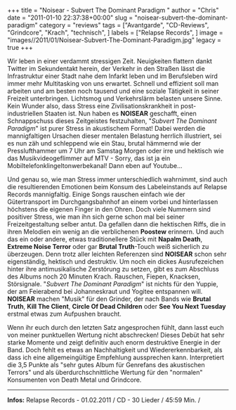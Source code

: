 +++
title = "Noisear - Subvert The Dominant Paradigm "
author = "Chris"
date = "2011-01-10 22:37:38+00:00"
slug = "noisear-subvert-the-dominant-paradigm"
category = "reviews"
tags = ["Avantgarde", "CD-Reviews", "Grindcore", "Krach", "technisch", ]
labels = ["Relapse Records", ]
image = "images//2011/01/Noisear-Subvert-The-Dominant-Paradigm.jpg"
legacy = true
+++

Wir leben in einer verdammt stressigen Zeit. Neuigkeiten flattern dankt Twitter im Sekundentakt herein, der Verkehr in den Straßen lässt die Infrastruktur einer Stadt nahe dem Infarkt leben und im Berufsleben wird immer mehr Multitasking von uns erwartet. Schnell und effizient soll man arbeiten und am besten noch tausend und eine soziale Tätigkeit in seiner Freizeit unterbringen. Lichtsmog und Verkehrslärm belasten unsere Sinne. Kein Wunder also, dass Stress eine Zivilisationskrankheit in post-industriellen Staaten ist. Nun haben es **NOISEAR** geschafft, einen Schnappschuss dieses Zeitgeistes festzuhalten, "_Subvert The Dominant Paradigm_" ist purer Stress in akustischem Format!
Dabei werden die mannigfaltigen Ursachen dieser mentalen Belastung herrlich illustriert, sei es nun zäh und schleppend wie ein Stau, brutal hämmernd wie der Presslufthammer um 7 Uhr am Samstag Morgen oder irre und hektisch wie das Musikvideogeflimmer auf MTV - Sorry, das ist ja ein Mobiltelefonklingeltonwerbekanal! Dann eben auf Youtube...

Und genau so, wie man Stress immer unterschiedlich wahrnimmt, sind auch die resultierenden Emotionen beim Konsum des Labeleinstands auf Relapse Records mannigfaltig. Einige Songs rauschen einfach wie der Gütertransport im Durchgangsbahnhof an einem vorbei und hinterlassen höchstens die eigenen Finger in den Ohren. Doch viele Nummern sind positiver Stress, wie man ihn sich gerne schon mal bei seiner Freizeitgestaltung selber antut. Da gefallen dann die hektischen Riffs, die in ihren Melodien ein wenig an die verblichenen **Poostew** erinnern. Und auch das ein oder andere, etwas traditionellere Stück mit **Napalm Death**, **Extreme Noise Terror** oder gar **Brutal Truth**-Touch weiß sicherlich zu überzeugen. Denn trotz aller leichten Referenzen sind **NOISEAR** schon sehr eigenständig, hektisch und destruktiv. Um noch ein dickes Ausrufezeichen hinter ihre antimusikalische Zerstörung zu setzen, gibt es zum Abschluss des Albums noch 20 Minuten Krach. Rauschen, Fiepen, Knacksen, Störsignale. "_Subvert The Dominant Paradigm_" ist nichts für den Yuppie, der am Feierabend bei Johanneskraut und Yogitee entspannen will. **NOISEAR** machen "Musik" für den Grinder, der nach Bands wie **Brutal Truth**, **Kill The Client**, **Circle Of Dead Children** oder **See You Next Tuesday** erstmal etwas zum Aufpushen braucht.

Wenn ihr euch durch den letzten Satz angesprochen fühlt, dann lasst euch von meiner punktuellen Wertung nicht abschrecken! Dieses Debüt hat sehr starke Momente und zeigt definitiv auch enorm destruktive Energie in der Band. Doch fehlt es etwas an Nachhaltigkeit und Wiedererkennbarkeit, als dass ich eine allgemeingültige Empfehlung aussprechen kann. Interpretiert die 3,5 Punkte als "sehr gutes Album für Genrefans des akustischen Terrors" und als überdurchschnittliche Wertung für den "normalen" Konsumenten von Death Metal und Grindcore.





---
**Infos:**
Relapse Records - 01.02.2011 / 
CD - 30 Lieder / 45:59 Min. / 
